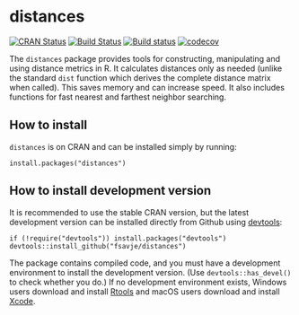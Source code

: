 # distances

[![CRAN Status](https://www.r-pkg.org/badges/version/distances)](https://cran.r-project.org/package=distances)
[![Build Status](https://travis-ci.org/fsavje/distances.svg?branch=master)](https://travis-ci.org/fsavje/distances)
[![Build status](https://ci.appveyor.com/api/projects/status/x6eqojpbbfk6c0fm/branch/master?svg=true)](https://ci.appveyor.com/project/fsavje/distances/branch/master)
[![codecov](https://codecov.io/gh/fsavje/distances/branch/master/graph/badge.svg)](https://codecov.io/gh/fsavje/distances)

The `distances` package provides tools for constructing, manipulating and using distance metrics in R. It calculates distances only as needed (unlike the standard `dist` function which derives the complete distance matrix when called). This saves memory and can increase speed. It also includes functions for fast nearest and farthest neighbor searching.


## How to install

`distances` is on CRAN and can be installed simply by running:

```{r}
install.packages("distances")
```


## How to install development version

It is recommended to use the stable CRAN version, but the latest development version can be installed directly from Github using [devtools](https://github.com/hadley/devtools):

```{r}
if (!require("devtools")) install.packages("devtools")
devtools::install_github("fsavje/distances")
```

The package contains compiled code, and you must have a development environment to install the development version. (Use `devtools::has_devel()` to check whether you do.) If no development environment exists, Windows users download and install [Rtools](https://cran.r-project.org/bin/windows/Rtools/) and macOS users download and install [Xcode](https://itunes.apple.com/us/app/xcode/id497799835).
